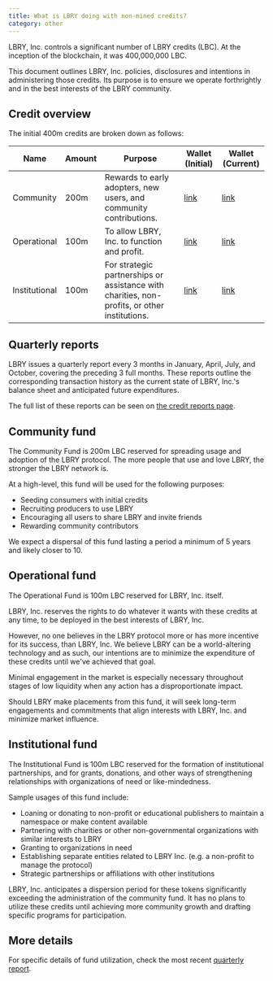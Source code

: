 ```yaml
---
title: What is LBRY doing with non-mined credits?
category: other
---
```


LBRY, Inc. controls a significant number of LBRY credits (LBC). At the inception of the blockchain, it was 400,000,000 LBC.

This document outlines LBRY, Inc. policies, disclosures and intentions in administering those credits. Its purpose is to ensure we operate forthrightly and in the best interests of the LBRY community.

## Credit overview

The initial 400m credits are broken down as follows:

| Name | Amount | Purpose | Wallet (Initial) | Wallet (Current) |
| ---- | ------ | ---------------- | -------- | -------- |
| Community | 200m | Rewards to early adopters, new users, and community contributions. | [link](https://explorer.lbry.com/address/rRmURzvpHTysU4xUSp9CXeosBTbYfKs7n5) | [link](https://explorer.lbry.com/address/rEqocTgdPdoD8NEbrECTUPfpquJ4zPVCJ8) |
| Operational | 100m | To allow LBRY, Inc. to function and profit. | [link](https://explorer.lbry.com/address/rTZF9RvfkLJ6hwCwERwFd7dppRMeddKjpe) |[link](https://explorer.lbry.com/address/r7hj61jdbGXcsccxw8UmEFCReZoCWLRr7t) |
| Institutional | 100m | For strategic partnerships or assistance with charities, non-profits, or other institutions. | [link](https://explorer.lbry.com/address/rVRMmGLZenVXpT1NwYMGcnwFc642kEgWTV) | [link](https://explorer.lbry.com/address/rKaAUDxr24hHNNTQuNtRvNt8SGYJMdLXo3) |

## Quarterly reports

LBRY issues a quarterly report every 3 months in January, April, July, and October, covering the preceding 3 full months. These reports outline the corresponding transaction history as the current state of LBRY, Inc.'s balance sheet and anticipated future expenditures.

The full list of these reports can be seen on [the credit reports page](/credit-reports).

## Community fund

The Community Fund is 200m LBC reserved for spreading usage and adoption of the LBRY protocol. The more people that use and love LBRY, the stronger the LBRY network is.

At a high-level, this fund will be used for the following purposes:

- Seeding consumers with initial credits
- Recruiting producers to use LBRY
- Encouraging all users to share LBRY and invite friends
- Rewarding community contributors

We expect a dispersal of this fund lasting a period a minimum of 5 years and likely closer to 10.

## Operational fund

The Operational Fund is 100m LBC reserved for LBRY, Inc. itself.

LBRY, Inc. reserves the rights to do whatever it wants with these credits at any time, to be deployed in the best interests of LBRY, Inc.

However, no one believes in the LBRY protocol more or has more incentive for its success, than LBRY, Inc. We believe LBRY can be a world-altering technology and as such, our intentions are to minimize the expenditure of these credits until we've achieved that goal.

Minimal engagement in the market is especially necessary throughout stages of low liquidity when any action has a disproportionate impact.

Should LBRY make placements from this fund, it will seek long-term engagements and commitments that align interests with LBRY, Inc. and minimize market influence.

## Institutional fund

The Institutional Fund is 100m LBC reserved for the formation of institutional partnerships, and for grants, donations, and other ways of strengthening relationships with organizations of need or like-mindedness.

Sample usages of this fund include:

- Loaning or donating to non-profit or educational publishers to maintain a namespace or make content available
- Partnering with charities or other non-governmental organizations with similar interests to LBRY
- Granting to organizations in need
- Establishing separate entities related to LBRY Inc. (e.g. a non-profit to manage the protocol)
- Strategic partnerships or affiliations with other institutions

LBRY, Inc. anticipates a dispersion period for these tokens significantly exceeding the administration of the community fund. It has no plans to utilize these credits until achieving more community growth and drafting specific programs for participation.

## More details

For specific details of fund utilization, check the most recent [quarterly report](/credit-reports).
